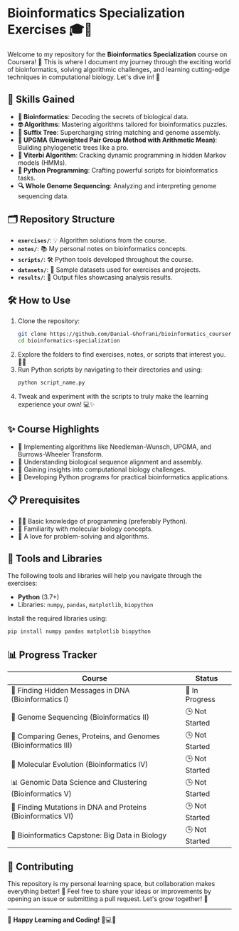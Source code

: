 # Bioinformatics Specialization Exercises 🎓🔬

Welcome to my repository for the **Bioinformatics Specialization** course on Coursera! 🚀 This is where I document my journey through the exciting world of bioinformatics, solving algorithmic challenges, and learning cutting-edge techniques in computational biology. Let's dive in! 🧬

## 🌟 Skills Gained
- **🧬 Bioinformatics**: Decoding the secrets of biological data.
- **🤓 Algorithms**: Mastering algorithms tailored for bioinformatics puzzles.
- **🌲 Suffix Tree**: Supercharging string matching and genome assembly.
- **🌿 UPGMA (Unweighted Pair Group Method with Arithmetic Mean)**: Building phylogenetic trees like a pro.
- **📜 Viterbi Algorithm**: Cracking dynamic programming in hidden Markov models (HMMs).
- **🐍 Python Programming**: Crafting powerful scripts for bioinformatics tasks.
- **🔍 Whole Genome Sequencing**: Analyzing and interpreting genome sequencing data.

## 🗂️ Repository Structure
- **`exercises/`**: 💡 Algorithm solutions from the course.
- **`notes/`**: 📚 My personal notes on bioinformatics concepts.
- **`scripts/`**: 🛠️ Python tools developed throughout the course.
- **`datasets/`**: 📂 Sample datasets used for exercises and projects.
- **`results/`**: 📝 Output files showcasing analysis results.

## 🛠️ How to Use
1. Clone the repository:
   ```bash
   git clone https://github.com/Danial-Ghofrani/bioinformatics_coursera.git
   cd bioinformatics-specialization
   ```
2. Explore the folders to find exercises, notes, or scripts that interest you. 🕵️‍♂️
3. Run Python scripts by navigating to their directories and using:
   ```bash
   python script_name.py
   ```
4. Tweak and experiment with the scripts to truly make the learning experience your own! 💻✨

## ✨ Course Highlights
- 🔢 Implementing algorithms like Needleman-Wunsch, UPGMA, and Burrows-Wheeler Transform.
- 🔗 Understanding biological sequence alignment and assembly.
- 🧠 Gaining insights into computational biology challenges.
- 🐍 Developing Python programs for practical bioinformatics applications.

## 📋 Prerequisites
- 🧑‍💻 Basic knowledge of programming (preferably Python).
- 🧬 Familiarity with molecular biology concepts.
- 🧩 A love for problem-solving and algorithms.

## 🔧 Tools and Libraries
The following tools and libraries will help you navigate through the exercises:
- **Python** (3.7+)
- Libraries: `numpy`, `pandas`, `matplotlib`, `biopython`

Install the required libraries using:
```bash
pip install numpy pandas matplotlib biopython
```

## 📊 Progress Tracker
| Course                                              | Status         |
|-----------------------------------------------------|----------------|
| 🧬 Finding Hidden Messages in DNA (Bioinformatics I)| 🔄 In Progress |
| 🧩 Genome Sequencing (Bioinformatics II)            | 🕒 Not Started |
| 🔬 Comparing Genes, Proteins, and Genomes (Bioinformatics III) | 🕒 Not Started |
| 🌿 Molecular Evolution (Bioinformatics IV)          | 🕒 Not Started |
| 📊 Genomic Data Science and Clustering (Bioinformatics V) | 🕒 Not Started |
| 🧬 Finding Mutations in DNA and Proteins (Bioinformatics VI) | 🕒 Not Started |
| 🧠 Bioinformatics Capstone: Big Data in Biology      | 🕒 Not Started |

## 🤝 Contributing
This repository is my personal learning space, but collaboration makes everything better! 🌟 Feel free to share your ideas or improvements by opening an issue or submitting a pull request. Let's grow together! 💪


---

🌟 **Happy Learning and Coding!** 🧬💻✨

